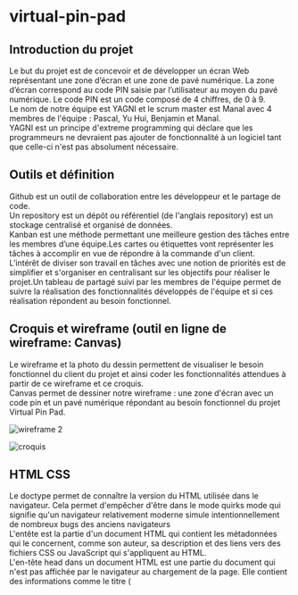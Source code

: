 # virtual-pin-pad
## Introduction du projet
Le but du projet est de concevoir et de développer un écran Web représentant une zone d’écran et une zone de pavé numérique. La zone d’écran correspond au code PIN saisie par l’utilisateur au moyen du pavé numérique. Le code PIN est un code composé de 4 chiffres, de 0 à 9.</br>
Le nom de notre équipe est YAGNI et le scrum master est Manal avec 4 membres de l'équipe : Pascal, Yu Hui, Benjamin et Manal.</br>
YAGNI est un principe d'extreme programming qui déclare que les programmeurs ne devraient pas ajouter de fonctionnalité à un logiciel tant que celle-ci n'est pas absolument nécessaire.</br>

## Outils et définition
Github est un outil de collaboration entre les développeur et le partage de code.</br>
Un repository est un  dépôt ou référentiel (de l'anglais repository) est un stockage centralisé et organisé de données.</br>
Kanban est une méthode  permettant une meilleure gestion des tâches entre les membres d’une équipe.Les cartes ou étiquettes vont représenter les tâches à accomplir en vue de répondre à la commande d'un client.</br>
L’intérêt de diviser son travail en tâches avec une notion de priorités est de simplifier et s'organiser en centralisant sur les objectifs pour réaliser le projet.Un tableau de partagé suivi par les membres de l'équipe permet de suivre la réalisation des fonctionnalités développés de l'équipe et si ces réalisation répondent au besoin fonctionnel.</br>


## Croquis et wireframe (outil en ligne de wireframe: Canvas)
Le wireframe et la photo du dessin permettent de visualiser le besoin fonctionnel du client du projet et ainsi coder les fonctionnalités attendues à partir de ce wireframe et ce croquis.</br>
Canvas permet de dessiner notre wireframe : une zone d'écran avec un code pin et un pavé numérique répondant au besoin fonctionnel du projet Virtual Pin Pad.
</br>


![wireframe 2](https://user-images.githubusercontent.com/81921513/142263350-4851f229-1b29-4e35-a456-6971f64be9ef.GIF)



![croquis](https://user-images.githubusercontent.com/81921513/142000590-760812f6-5950-4643-89c2-e8ddad6e8953.jpg)

## HTML CSS
Le doctype permet de connaître la version du HTML utilisée dans le navigateur. Cela permet d'empêcher d'être dans le mode quirks mode qui signifie  qu'un navigateur relativement moderne simule intentionnellement de nombreux bugs des anciens navigateurs</br>
L'entête est la partie d'un document HTML qui contient les métadonnées qui le concernent, comme son auteur, sa description et des liens vers des fichiers CSS ou JavaScript qui s'appliquent au HTML.</br>
L'en-tête head dans un document HTML est une partie du document qui n'est pas affichée par le navigateur au chargement de la page. Elle contient des informations comme le titre (<title>) de la page, des liens aux CSS.</br>
Le viewport du navigateur est la zone de la fenêtre dans laquelle le contenu web peut être vu;</br>
Il est nécessaire d'avoir les styles dans un fichier à part pour séparer le html (le contenu du site web) et le css (la mise en forme du site web) ainsi pour faciliter et adapter  les changements .</br>
Le modèle de boîtes en CSS permet de gèrer la mise en page en CSS ainsi que le positionnement des  contenus d'une page HTML.</br>
Un sélecteur est une expression qui indique au navigateur à quelle entité HTML s'applique la règle CSS correspondante.</br>
Les propriétés permettent de connaître quel style va être appliquer d'un élément html (color:green (la couleur sera verte)).</br>
Liens utilisés : </br>
https://developer.mozilla.org/fr/docs/Learn/HTML/Introduction_to_HTML (HTML) </br> 
https://developer.mozilla.org/fr/docs/Web/HTML/Viewport_meta_tag (meta viewport) </br> 
https://developer.mozilla.org/fr/docs/Learn/CSS/Building_blocks/The_box_model (modèle de box de CSS) </br> 
https://developer.mozilla.org/fr/docs/Learn/CSS/First_steps/Getting_started (fichier CSS) </br> 
https://developer.mozilla.org/fr/docs/Web/HTML/Element (balises HTML) </br> 
                 

